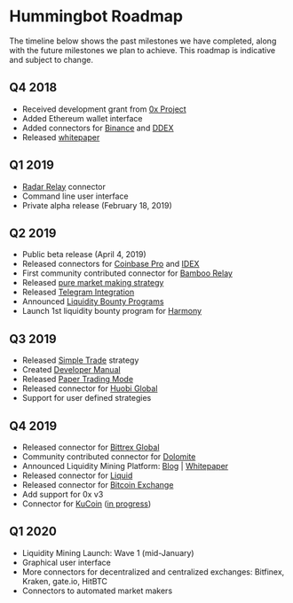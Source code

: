 # Hummingbot Roadmap

The timeline below shows the past milestones we have completed, along with the future milestones we plan to achieve. This roadmap is indicative and subject to change.

## Q4 2018
* Received development grant from [0x Project](https://0x.org)
* Added Ethereum wallet interface
* Added connectors for [Binance](/connectors/binance) and [DDEX](/connectors/ddex)
* Released [whitepaper](https://www.hummingbot.io/whitepaper.pdf)

## Q1 2019
* [Radar Relay](/connectors/radar-relay) connector
* Command line user interface
* Private alpha release (February 18, 2019)

## Q2 2019
* Public beta release (April 4, 2019)
* Released connectors for [Coinbase Pro](/connectors/coinbase) and [IDEX](/connectors/idex)
* First community contributed connector for [Bamboo Relay](https://bamboorelay.com/)
* Released [pure market making strategy](/strategies/pure-market-making)
* Released [Telegram Integration](/utilities/telegram)
* Announced [Liquidity Bounty Programs](https://www.hummingbot.io/liquidity-bounties/)
* Launch 1st liquidity bounty program for [Harmony](https://www.hummingbot.io/liquidity-bounties/harmony)

## Q3 2019
* Released [Simple Trade](/strategies/simple-trade) strategy
* Created [Developer Manual](/developers/index)
* Released [Paper Trading Mode](/utilities/paper-trade)
* Released connector for [Huobi Global](/connectors/huobi)
* Support for user defined strategies

## Q4 2019
* Released connector for [Bittrex Global](/connectors/bittrex)
* Community contributed connector for [Dolomite](/connectors/dolomite)
* Announced Liquidity Mining Platform: [Blog](https://hummingbot.io/blog/2019-11-liquidity-mining/) | [Whitepaper](https://hummingbot.io/liquidity-mining.pdf)
* Released connector for [Liquid](https://liquid.com/)
* Released connector for [Bitcoin Exchange](https://exchange.bitcoin.com/)
* Add support for 0x v3
* Connector for [KuCoin](https://www.kucoin.com/) ([in progress](https://github.com/bitcoinsfacil/marketmaker_nmbi/pull/1011))

## Q1 2020
* Liquidity Mining Launch: Wave 1 (mid-January)
* Graphical user interface
* More connectors for decentralized and centralized exchanges: Bitfinex, Kraken, gate.io, HitBTC
* Connectors to automated market makers